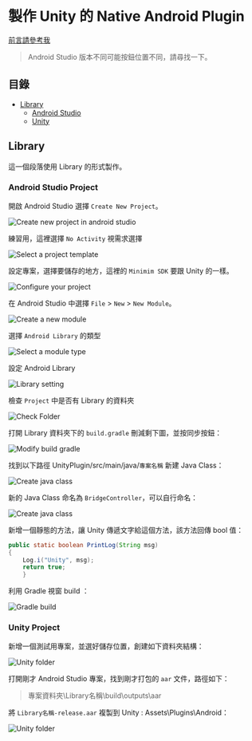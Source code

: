 # 製作 Unity 的 Native Android Plugin
[前言請參考我](Unity-native-ios-plugin.md)
> Android Studio 版本不同可能按鈕位置不同，請尋找一下。

## 目錄
- [Library](#library)
  - [Android Studio](#android-studio-project)
  - [Unity](#unity-project)

## Library
這一個段落使用 Library 的形式製作。

### Android Studio Project
開啟 Android Studio 選擇 `Create New Project`。

![Create new project in android studio](Upload/UnityNativeAndroidPlugin/AndroidStudio_create_project.png)

練習用，這裡選擇 `No Activity` 視需求選擇

![Select a project template](Upload/UnityNativeAndroidPlugin/AndroidStudio_select_project_template.png)

設定專案，選擇要儲存的地方，這裡的 `Minimim SDK` 要跟 Unity 的一樣。

![Configure your project](Upload/UnityNativeAndroidPlugin/AndroidStudio_configure_project.png)   

在 Android Studio 中選擇 `File` > `New` > `New Module`。

![Create a new module](Upload/UnityNativeAndroidPlugin/AndroidStudio_create_new_module.png)

選擇 `Android Library` 的類型

![Select a module type](Upload/UnityNativeAndroidPlugin/AndroidStudio_select_module_type.png)

設定 Android Library

![Library setting](Upload/UnityNativeAndroidPlugin/AndroidStudio_library_setting.png)

檢查 `Project` 中是否有 Library 的資料夾

![Check Folder](Upload/UnityNativeAndroidPlugin/AndroidStudio_project_have_library_folder.png)

打開 Library 資料夾下的 `build.gradle` 刪減剩下圖，並按同步按鈕：

![Modify build gradle](Upload/UnityNativeAndroidPlugin/AndroidStudio_modify_build_gradle.png)

找到以下路徑 UnityPlugin/src/main/java/`專案名稱` 新建 Java Class：

![Create java class](Upload/UnityNativeAndroidPlugin/AndroidStudio_create_java_class.png)

新的 Java Class 命名為 `BridgeController`，可以自行命名：

![Create java class](Upload/UnityNativeAndroidPlugin/AndroidStudio_create_java_name.png)

新增一個靜態的方法，讓 Unity 傳遞文字給這個方法，該方法回傳 bool 值：
```java
public static boolean PrintLog(String msg)
{
    Log.i("Unity", msg);
    return true;
    }
```

利用 Gradle 視窗 build ：

![Gradle build](Upload/UnityNativeAndroidPlugin/AndroidStudio_build_first.png)


### Unity Project
新增一個測試用專案，並選好儲存位置，創建如下資料夾結構：

![Unity folder](Upload/UnityNativeAndroidPlugin/Unity_folder.png)

打開剛才 Android Studio 專案，找到剛才打包的 `aar` 文件，路徑如下：
> 專案資料夾\Library名稱\build\outputs\aar

將 `Library名稱-release.aar` 複製到 Unity : Assets\Plugins\Android：

![Unity folder](Upload/UnityNativeAndroidPlugin/Unity_import_aar.png)
